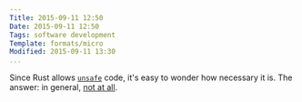 ```yaml
---
Title: 2015-09-11 12:50
Date: 2015-09-11 12:50
Tags: software development
Template: formats/micro
Modified: 2015-09-11 13:30
...
```


Since Rust allows [`unsafe`] code, it's easy to wonder how necessary it is. The
answer: in general, [not at all].

[`unsafe`]: https://doc.rust-lang.org/book/unsafe.html
[not at all]: https://github.com/iron/iron#overview "'Iron' Rust web framework"
